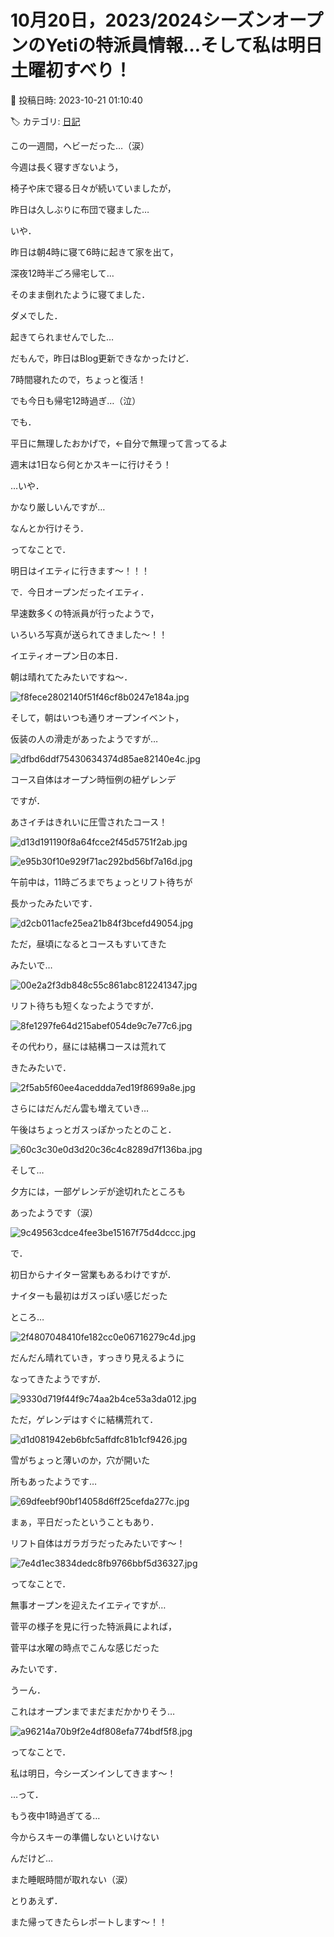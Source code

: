 # 10月20日，2023/2024シーズンオープンのYetiの特派員情報…そして私は明日土曜初すべり！

📅 投稿日時: 2023-10-21 01:10:40

🏷️ カテゴリ: [日記](cc4b5682fb7b8b144980957a978653fb0.md)

この一週間，ヘビーだった…（涙）


今週は長く寝すぎないよう，


椅子や床で寝る日々が続いていましたが，


昨日は久しぶりに布団で寝ました…





いや．


昨日は朝4時に寝て6時に起きて家を出て，


深夜12時半ごろ帰宅して…


そのまま倒れたように寝てました．


ダメでした．


起きてられませんでした…





だもんで，昨日はBlog更新できなかったけど．


7時間寝れたので，ちょっと復活！


でも今日も帰宅12時過ぎ…（泣）





でも．


平日に無理したおかげで，←自分で無理って言ってるよ


週末は1日なら何とかスキーに行けそう！


…いや．


かなり厳しいんですが…


なんとか行けそう．





ってなことで．


明日はイエティに行きます～！！！





で．今日オープンだったイエティ．


早速数多くの特派員が行ったようで，


いろいろ写真が送られてきました～！！





イエティオープン日の本日．


朝は晴れてたみたいですね～．




![f8fece2802140f51f46cf8b0247e184a.jpg](images/f8fece2802140f51f46cf8b0247e184a.jpg)







そして，朝はいつも通りオープンイベント，


仮装の人の滑走があったようですが…




![dfbd6ddf75430634374d85ae82140e4c.jpg](images/dfbd6ddf75430634374d85ae82140e4c.jpg)







コース自体はオープン時恒例の紐ゲレンデ


ですが．


あさイチはきれいに圧雪されたコース！




![d13d191190f8a64fcce2f45d5751f2ab.jpg](images/d13d191190f8a64fcce2f45d5751f2ab.jpg)









![e95b30f10e929f71ac292bd56bf7a16d.jpg](images/e95b30f10e929f71ac292bd56bf7a16d.jpg)







午前中は，11時ごろまでちょっとリフト待ちが


長かったみたいです．




![d2cb011acfe25ea21b84f3bcefd49054.jpg](images/d2cb011acfe25ea21b84f3bcefd49054.jpg)







ただ，昼頃になるとコースもすいてきた


みたいで…




![00e2a2f3db848c55c861abc812241347.jpg](images/00e2a2f3db848c55c861abc812241347.jpg)







リフト待ちも短くなったようですが．




![8fe1297fe64d215abef054de9c7e77c6.jpg](images/8fe1297fe64d215abef054de9c7e77c6.jpg)







その代わり，昼には結構コースは荒れて


きたみたいで．




![2f5ab5f60ee4aceddda7ed19f8699a8e.jpg](images/2f5ab5f60ee4aceddda7ed19f8699a8e.jpg)







さらにはだんだん雲も増えていき…


午後はちょっとガスっぽかったとのこと．




![60c3c30e0d3d20c36c4c8289d7f136ba.jpg](images/60c3c30e0d3d20c36c4c8289d7f136ba.jpg)







そして…


夕方には，一部ゲレンデが途切れたところも


あったようです（涙）




![9c49563cdce4fee3be15167f75d4dccc.jpg](images/9c49563cdce4fee3be15167f75d4dccc.jpg)







で．


初日からナイター営業もあるわけですが．


ナイターも最初はガスっぽい感じだった


ところ…




![2f4807048410fe182cc0e06716279c4d.jpg](images/2f4807048410fe182cc0e06716279c4d.jpg)







だんだん晴れていき，すっきり見えるように


なってきたようですが．




![9330d719f44f9c74aa2b4ce53a3da012.jpg](images/9330d719f44f9c74aa2b4ce53a3da012.jpg)







ただ，ゲレンデはすぐに結構荒れて．




![d1d081942eb6bfc5affdfc81b1cf9426.jpg](images/d1d081942eb6bfc5affdfc81b1cf9426.jpg)







雪がちょっと薄いのか，穴が開いた


所もあったようです…




![69dfeebf90bf14058d6ff25cefda277c.jpg](images/69dfeebf90bf14058d6ff25cefda277c.jpg)







まぁ，平日だったということもあり．


リフト自体はガラガラだったみたいです～！




![7e4d1ec3834dedc8fb9766bbf5d36327.jpg](images/7e4d1ec3834dedc8fb9766bbf5d36327.jpg)







ってなことで．


無事オープンを迎えたイエティですが…





菅平の様子を見に行った特派員によれば，


菅平は水曜の時点でこんな感じだった


みたいです．


うーん．


これはオープンまでまだまだかかりそう…




![a96214a70b9f2e4df808efa774bdf5f8.jpg](images/a96214a70b9f2e4df808efa774bdf5f8.jpg)







ってなことで．


私は明日，今シーズンインしてきます～！





…って．


もう夜中1時過ぎてる…


今からスキーの準備しないといけない


んだけど…


また睡眠時間が取れない（涙）





とりあえず．


また帰ってきたらレポートします～！！
